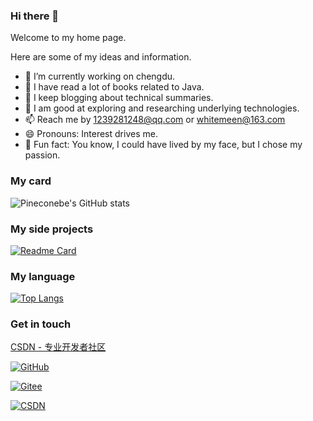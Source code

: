 ### Hi there 👋

Welcome to my home page.

Here are some of my ideas and information.

- 🍓 I’m currently working on chengdu.
- 🌱 I have read a lot of books related to Java. 
- 🥭 I keep blogging about technical summaries.
- 🥝 I am good at exploring and researching underlying technologies.
- 📫 Reach me by 1239281248@qq.com or whitemeen@163.com
- 😄 Pronouns: Interest drives me.
- 🍎 Fun fact: You know, I could have lived by my face, but I chose my passion. 

### My card
![Pineconebe's GitHub stats](https://github-readme-stats.vercel.app/api?username=Pineconebe&show_icons=true&theme=tokyonight)

### My side projects
[![Readme Card](https://github-readme-stats.vercel.app/api/pin/?username=Pineconebe&repo=github-readme-stats&theme=tokyonight)](https://github.com/Pineconebe/github-readme-stats)

### My language
[![Top Langs](https://github-readme-stats.vercel.app/api/top-langs/?username=Pineconebe&layout=compact&theme=tokyonight)](https://github.com/Pineconebe/github-readme-stats)

### Get in touch

[CSDN - 专业开发者社区](https://blog.csdn.net/demo_yo) 

[![GitHub](https://img.shields.io/badge/GitHub-grey?logo=github)](https://github.com/Pineconebe)

[![Gitee](https://img.shields.io/badge/Gitee-gitee-red?logo=Gitee&label=Whitemeen)](https://gitee.com/oohe)

[![CSDN](https://img.shields.io/badge/CSDN-csdn-red?color=orange&label=Whitemeen)](https://blog.csdn.net/demo_yo)
